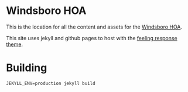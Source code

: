 # Windsboro HOA

This is the location for all the content and assets for the [Windsboro HOA](windsboro.org).

This site uses jekyll and github pages to host with the [feeling response theme](http://phlow.github.io/feeling-responsive).


# Building

```
JEKYLL_ENV=production jekyll build
```